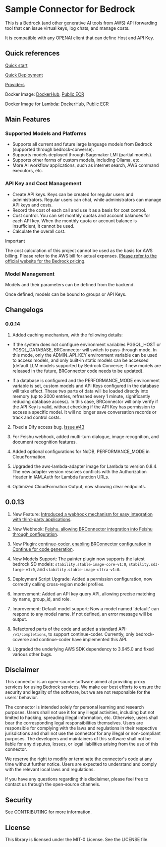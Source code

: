 # Sample Connector for Bedrock

This is a Bedrock (and other generative AI tools from AWS) API forwarding tool that can issue virtual keys, log chats, and manage costs.

It is compatible with any OPENAI client that can define Host and API Key.

## Quick references

[Quick start](https://aws-samples.github.io/sample-connector-for-bedrock/home/quick-start/)

[Quick Deployment](https://aws-samples.github.io/sample-connector-for-bedrock/home/deployment/)

[Providers](https://aws-samples.github.io/sample-connector-for-bedrock/providers/introduction/)

Docker Image: [DockerHub](https://hub.docker.com/r/cloudbeer/sample-connector-for-bedrock/tags), [Public ECR](https://gallery.ecr.aws/x6u9o2u4/sample-connector-for-bedrock)

Docker Image for Lambda: [DockerHub](https://hub.docker.com/r/cloudbeer/sample-connector-for-bedrock-lambda/tags), [Public ECR](https://gallery.ecr.aws/x6u9o2u4/sample-connector-for-bedrock-lambda)

## Main Features

### Supported Models and Platforms

- Supports all current and future large language models from Bedrock (supported through bedrock-converse).
- Supports models deployed through Sagemaker LMI (partial models).
- Supports other forms of custom models, including Ollama, etc.
- More AI workflow applications, such as internet search, AWS command executors, etc.

### API Key and Cost Management

- Create API keys. Keys can be created for regular users and administrators. Regular users can chat, while administrators can manage API keys and costs.
- Record the cost of each call and use it as a basis for cost control.
- Cost control. You can set monthly quotas and account balances for each API key. When the monthly quota or account balance is insufficient, it cannot be used.
- Calculate the overall cost.

> [!IMPORTANT]  
>
> The cost calculation of this project cannot be used as the basis for AWS billing. Please refer to the AWS bill for actual expenses. [Please refer to the official website for the Bedrock pricing](https://aws.amazon.com/bedrock/pricing).

### Model Management

Models and their parameters can be defined from the backend.

Once defined, models can be bound to groups or API Keys.

## Changelogs

### 0.0.14

1. Added caching mechanism, with the following details:

- If the system does not configure environment variables PGSQL_HOST or PGSQL_DATABASE, BRConnector will switch to pass-through mode. In this mode, only the ADMIN_API_KEY environment variable can be used to access models, and only built-in static models can be accessed (default LLM models supported by Bedrock Converse; if new models are released in the future, BRConnector code needs to be updated).

- If a database is configured and the PERFORMANCE_MODE environment variable is set, custom models and API Keys configured in the database will take effect. These two parts of data will be loaded directly into memory (up to 2000 entries, refreshed every 1 minute, significantly reducing database access). In this case, BRConnector will only verify if the API Key is valid, without checking if the API Key has permission to access a specific model. It will no longer save conversation records or track and control costs.

2. Fixed a Dify access bug. [Issue #43](https://github.com/aws-samples/sample-connector-for-bedrock/issues/43)

3. For Feishu webhook, added multi-turn dialogue, image recognition, and document recognition features.

4. Added optional configurations for NoDB,  PERFORMANCE_MODE in CloudFormation.

5. Upgraded the aws-lambda-adapter image for Lambda to version 0.8.4. The new adapter version resolves conflicts with the Authorization Header in IAM_Auth for Lambda function URLs.

6. Optimized CloudFormation Output, now showing clear endpoints.

## 0.0.13

1. New Feature: [Introduced a webhook mechanism for easy integration with third-party applications](https://aws-samples.github.io/sample-connector-for-bedrock/zh/user-manual/management/#webhoook).

2. New Webhook: [Feishu, allowing BRConnector integration into Feishu through configuration](https://aws-samples.github.io/sample-connector-for-bedrock/user-manual/feishu-bot/).

3. New Plugin: [continue-coder, enabling BRConnector configuration in Continue for code generation](https://aws-samples.github.io/sample-connector-for-bedrock/zh/providers/continue_coder/).

4. New Models Support: The painter plugin now supports the latest bedrock SD models: `stability.stable-image-core-v1:0`, `stability.sd3-large-v1:0`, and `stability.stable-image-ultra-v1:0`.

5. Deployment Script Upgrade: Added a permission configuration, now correctly calling cross-region model profiles.

6. Improvement: Added an API key query API, allowing precise matching by name, group_id, and role.

7. Improvement: Default model support: Now a model named 'default' can respond to any model name. If not defined, an error message will be output.

8. Refactored parts of the code and added a standard API: `/v1/completions`, to support continue-coder. Currently, only bedrock-coverse and continue-coder have implemented this API.

9. Upgraded the underlying AWS SDK dependency to 3.645.0 and fixed various other bugs.

## Disclaimer

This connector is an open-source software aimed at providing proxy services for using Bedrock services. We make our best efforts to ensure the security and legality of the software, but we are not responsible for the users' behavior.

The connector is intended solely for personal learning and research purposes. Users shall not use it for any illegal activities, including but not limited to hacking, spreading illegal information, etc. Otherwise, users shall bear the corresponding legal responsibilities themselves. Users are responsible for complying with the laws and regulations in their respective jurisdictions and shall not use the connector for any illegal or non-compliant purposes. The developers and maintainers of this software shall not be liable for any disputes, losses, or legal liabilities arising from the use of this connector.

We reserve the right to modify or terminate the connector's code at any time without further notice. Users are expected to understand and comply with the relevant local laws and regulations.

If you have any questions regarding this disclaimer, please feel free to contact us through the open-source channels.

## Security

See [CONTRIBUTING](CONTRIBUTING.md#security-issue-notifications) for more information.

## License

This library is licensed under the MIT-0 License. See the LICENSE file.
